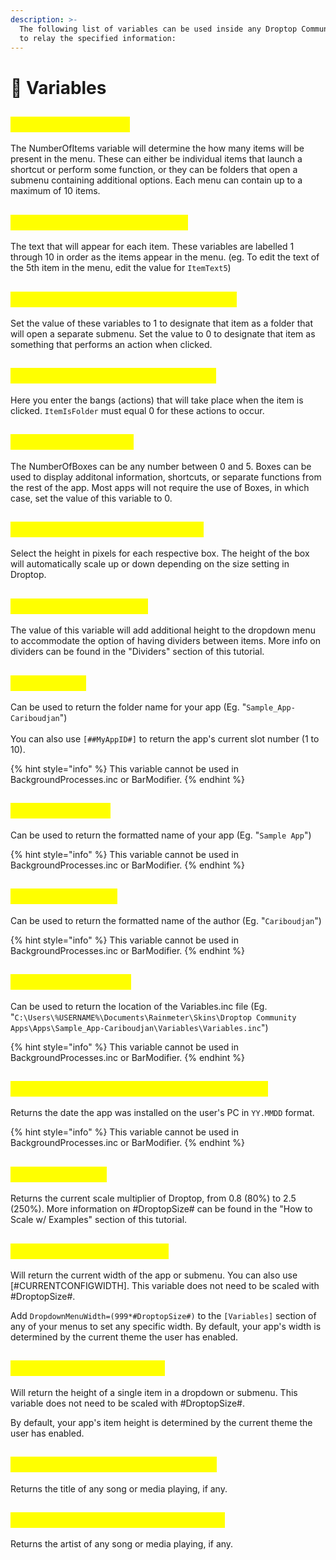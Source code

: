 ```yaml
---
description: >-
  The following list of variables can be used inside any Droptop Community App
  to relay the specified information:
---
```


# 🔢 Variables

## <mark style="color:yellow;">#NumberOfItems#</mark>

The NumberOfItems variable will determine the how many items will be present in the menu. These can either be individual items that launch a shortcut or perform some function, or they can be folders that open a submenu containing additional options. Each menu can contain up to a maximum of 10 items.

## <mark style="color:yellow;">#ItemText1#  - #ItemText10#</mark>

The text that will appear for each item. These variables are labelled 1 through 10 in order as the items appear in the menu. (eg. To edit the text of the 5th item in the menu, edit the value for `ItemText5`)

## <mark style="color:yellow;">**#ItemIsFolder1# - #ItemIsFolder10#**</mark>

Set the value of these variables to 1 to designate that item as a folder that will open a separate submenu. Set the value to 0 to designate that item as something that performs an action when clicked.

## <mark style="color:yellow;">**#ItemAction1# - #ItemAction10#**</mark>

Here you enter the bangs (actions) that will take place when the item is clicked. `ItemIsFolder` must equal 0 for these actions to occur.

## <mark style="color:yellow;">#NumberOfBoxes#</mark>

The NumberOfBoxes can be any number between 0 and 5. Boxes can be used to display additonal information, shortcuts, or separate functions from the rest of the app. Most apps will not require the use of Boxes, in which case, set the value of this variable to 0.

## <mark style="color:yellow;">#BoxHeight1# - #BoxHeight5#</mark>

Select the height in pixels for each respective box. The height of the box will automatically scale up or down depending on the size setting in Droptop.

## <mark style="color:yellow;">#NumberOfDividers#</mark>

The value of this variable will add additional height to the dropdown menu to accommodate the option of having dividers between items. More info on dividers can be found in the "Dividers" section of this tutorial.

## <mark style="color:yellow;">#MyAppID#</mark>

Can be used to return the folder name for your app (Eg. "`Sample_App-Cariboudjan`")\
\
You can also use `[##MyAppID#]` to return the app's current slot number (1 to 10).

{% hint style="info" %}
This variable cannot be used in BackgroundProcesses.inc or BarModifier.
{% endhint %}

## <mark style="color:yellow;">#MyAppName#</mark>

Can be used to return the formatted name of your app (Eg. "`Sample App`")

{% hint style="info" %}
This variable cannot be used in BackgroundProcesses.inc or BarModifier.
{% endhint %}

## <mark style="color:yellow;">#MyAppAuthor#</mark>

Can be used to return the formatted name of the author (Eg. "`Cariboudjan`")

{% hint style="info" %}
This variable cannot be used in BackgroundProcesses.inc or BarModifier.
{% endhint %}

## <mark style="color:yellow;">#MyVariablesLoc#</mark>

Can be used to return the location of the Variables.inc file (Eg. "`C:\Users\%USERNAME%\Documents\Rainmeter\Skins\Droptop Community Apps\Apps\Sample_App-Cariboudjan\Variables\Variables.inc`")

{% hint style="info" %}
This variable cannot be used in BackgroundProcesses.inc or BarModifier.
{% endhint %}

## <mark style="color:yellow;">**\[#CustomAppInstallDate\[##MyAppID#]]**</mark>

Returns the date the app was installed on the user's PC in `YY.MMDD` format.

{% hint style="info" %}
This variable cannot be used in BackgroundProcesses.inc or BarModifier.
{% endhint %}

## <mark style="color:yellow;">#DroptopSize#</mark>

Returns the current scale multiplier of Droptop, from 0.8 (80%) to 2.5 (250%). More information on #DroptopSize# can be found in the "How to Scale w/ Examples" section of this tutorial.

## <mark style="color:yellow;">#DropdownMenuWidth#</mark>

Will return the current width of the app or submenu. You can also use \[#CURRENTCONFIGWIDTH]. This variable does not need to be scaled with #DroptopSize#.

Add `DropdownMenuWidth=(999*#DroptopSize#)` to the `[Variables]` section of any of your menus to set any specific width. By default, your app's width is determined by the current theme the user has enabled.

## <mark style="color:yellow;">#DropdownItemHeight#</mark>

Will return the height of a single item in a dropdown or submenu. This variable does not need to be scaled with #DroptopSize#.

By default, your app's item height is determined by the current theme the user has enabled.

## <mark style="color:yellow;">\[#PlayerTitle\[#PlayerTypeNum]]</mark>

Returns the title of any song or media playing, if any.

## <mark style="color:yellow;">\[#PlayerArtist\[#PlayerTypeNum]]</mark>

Returns the artist of any song or media playing, if any.

